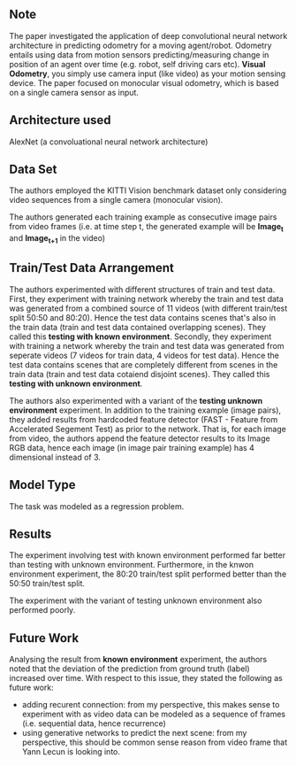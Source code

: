 ## Note
The paper investigated the application of deep convolutional neural network architecture in predicting odometry for a moving agent/robot. Odometry entails using data from motion sensors predicting/measuring change in position of an agent over time (e.g. robot, self driving cars etc). **Visual Odometry**, you simply use camera input (like video) as your motion sensing device. The paper focused on monocular visual odometry, which is based on a single camera sensor as input.

## Architecture used
AlexNet (a convoluational neural network architecture)

## Data Set
The authors employed the KITTI Vision benchmark dataset only considering video sequences from a single camera (monocular vision). 

The authors generated each training example as consecutive image pairs from video frames (i.e. at time step t, the generated example will be **Image<sub>t</sub>** and **Image<sub>t+1</sub>** in the video) 

## Train/Test Data Arrangement
The authors experimented with different structures of train and test data. First, they experiment with training network whereby the train and test data was generated from a combined source of 11 videos (with different train/test split 50:50 and 80:20). Hence the test data contains scenes that's also in the train data (train and test data contained overlapping scenes). They called this **testing with known environment**. Secondly, they experiment with training a network whereby the train and test data was generated from seperate videos (7 videos for train data, 4 videos for test data). Hence the test data contains scenes that are completely different from scenes in the train data (train and test data cotaiend disjoint scenes). They called this **testing with unknown environment**. 

The authors also experimented with a variant of the **testing unknown environment** experiment. In addition to the training example (image pairs), they added results from hardcoded feature detector (FAST - Feature from Accelerated Segement Test) as prior to the network. That is, for each image from video, the authors append the feature detector results to its Image RGB data, hence each image (in image pair training example) has 4 dimensional instead of 3. 

## Model Type
The task was modeled as a regression problem.

## Results
The experiment involving test with known environment performed far better than testing with unknown environment. Furthermore, in the knwon environment experiment, the 80:20 train/test split performed better than the 50:50 train/test split.

The experiment with the variant of testing unknown environment also performed poorly.

## Future Work
Analysing the result from **known environment** experiment, the authors noted that the deviation of the prediction from ground truth (label) increased over time. With respect to this issue, they stated the following as future work:
- adding recurent connection: from my perspective, this makes sense to experiment with as video data can be modeled as a sequence of frames (i.e. sequential data, hence recurrence)
- using generative networks to predict the next scene: from my perspective, this should be common sense reason from video frame that Yann Lecun is looking into.
